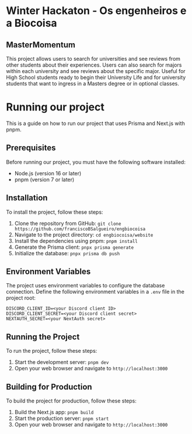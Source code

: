 # Winter Hackaton - Os engenheiros e a Biocoisa

## **MasterMomentum**

This project allows users to search for universities and see reviews from other students about their experiences. Users can also search for majors within each university and see reviews about the specific major.
Useful for High School students ready to begin their University Life and for university students that want to ingress in a Masters degree or in optional classes.


# Running our project

This is a guide on how to run our project that uses Prisma and Next.js with pnpm. 

## Prerequisites

Before running our project, you must have the following software installed:

- Node.js (version 16 or later)
- pnpm (version 7 or later)

## Installation

To install the project, follow these steps:

1. Clone the repository from GitHub: `git clone https://github.com/franciscoBSalgueiro/engbiocoisa`
2. Navigate to the project directory: `cd engbiocoisa/website`
3. Install the dependencies using pnpm: `pnpm install`
4. Generate the Prisma client: `pnpx prisma generate`
5. Initialize the database: `pnpx prisma db push`

## Environment Variables

The project uses environment variables to configure the database connection. Define the following environment variables in a `.env` file in the project root:

```
DISCORD_CLIENT_ID=<your Discord client ID>
DISCORD_CLIENT_SECRET=<your Discord client secret>
NEXTAUTH_SECRET=<your NextAuth secret>
```

## Running the Project

To run the project, follow these steps:

1. Start the development server: `pnpm dev`
2. Open your web browser and navigate to `http://localhost:3000`

## Building for Production

To build the project for production, follow these steps:

1. Build the Next.js app: `pnpm build`
2. Start the production server: `pnpm start`
3. Open your web browser and navigate to `http://localhost:3000`


